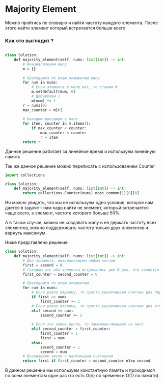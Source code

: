 # Majority Element

Можно пройтись по словарю и найти частоту каждого элемента. После этого найти элемент который встречается больше всего

### Как это выглядит ?

```python

class Solution:
    def majority_element(self, nums: list[int]) -> int:
        # Инициализиуем мапу
        m = {}
        
        # Проходимся по всем элементам мапу
        for num in nums:
            # Если элемента в мапе нет, то ставим 0
            m.setdefault(num, 0)
            # Добавляем 1
            m[num] += 1
        r = nums[0]
        max_counter = m[r]
        
        # Находим максимум в мапе
        for item, counter in m.items():
            if max_counter < counter:
                max_counter = counter
                r = item
        return r
```

Данное решение работает за линейное время и используем линейную память

Так же данное решение можно переписать с использованием Counter



```python
import collections

class Solution:
    def majority_element(self, nums: list[int]) -> int:
        return collections.Counter(nums).most_common(1)[0][0]
```

Но можно увидеть, что мы не используем одно условие, которое нам дается в задаче - нам надо найти не элемент, который встречается чаще всего, а элемент, частота которого больше 50%.

А в таком случае, можно не создавать мапу и не держать частоту всех элементов, можно поддерживать частоту только двух элементов и вернуть максимум.

Ниже представлено решение

```python
class Solution:
    def majority_element(self, nums: list[int]) -> int:
        # Два элемента, инициализиуем любым числом
        first = second = 0
        # Говорим что оба элемента встречались уже 0 раз, что является правдой
        first_counter = second_counter = 0

        # Проходимся по всем элементам
        for num in nums:
            # Если равно первому, то просто увеличиваем счетчик для первого
            if first == num:
                first_counter += 1
            # Если равно второму, то просто увеличиваем счетчик для второго
            elif second == num:
                second_counter += 1
            
            # Если это новое число, то заменяем меньшее на него
            elif second_counter > first_counter:
                first_counter = 1
                first = num
            else:
                second_counter = 1
                second = num
        # Возвращаем число с наибольшим счетчиком
        return first if first_counter > second_counter else second
```

В данном решении мы используем константную память и
проходимся по всем элементам один раз (то есть O(n) по времени и O(1) по памяти).
